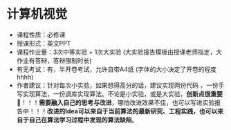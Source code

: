 # 计算机视觉

- 课程性质：必修课
- 授课形式：英文PPT
- 课程作业量：3次中等实验 + 1次大实验 (大实验报告模板由授课老师指定，大作业有答辩，答辩限制时长)
- 有无考试：有，半开卷考试，允许自带A4纸 (字体的大小决定了开卷的程度hhhh)
- 作者建议：针对每次小实验，如果想得高分的话，建议实现两份代码 ，一份手写实现算法，一份调库实现算法。不论是小实验，或是大实验，**创新点很重要**👑！！！**需要融入自己的思考与改进**，哪怕改进效果不佳，也可以写进实验报告中！！！**改进的Idea可以来自于当前算法的最新研究、工程实践，也可以来自于自己在算法学习过程中发现的算法缺陷**。
